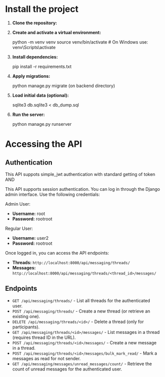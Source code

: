 Install the project
=================

1. **Clone the repository:**

2. **Create and activate a virtual environment:**

   python -m venv venv
   source venv/bin/activate  # On Windows use: venv\Scripts\activate

3. **Install dependencies:**

   pip install -r requirements.txt

4. **Apply migrations:**

   python manage.py migrate   (on backend directory)

5. **Load initial data (optional):**

   sqlite3 db.sqlite3 < db_dump.sql

6. **Run the server:**

   python manage.py runserver


Accessing the API
=================

Authentication
--------------
This API suppots simple_jwt authentication with standard getting of token AND

This API supports session authentication. You can log in through the Django admin interface. Use the following credentials:

Admin User:
- **Username:** root
- **Password:** rootroot

Regular User:
- **Username:** user2
- **Password:** rootroot

Once logged in, you can access the API endpoints:

- **Threads:** `http://localhost:8000/api/messaging/threads/`
- **Messages:** `http://localhost:8000/api/messaging/threads/<thread_id>/messages/`

Endpoints
---------
- `GET /api/messaging/threads/` - List all threads for the authenticated user.
- `POST /api/messaging/threads/` - Create a new thread (or retrieve an existing one).
- `DELETE /api/messaging/threads/<id>/` - Delete a thread (only for participants).
- `GET /api/messaging/threads/<id>/messages/` - List messages in a thread (requires thread ID in the URL).
- `POST /api/messaging/threads/<id>/messages/` - Create a new message in a thread.
- `POST /api/messaging/threads/<id>/messages/bulk_mark_read/` - Mark a messages as read for not sender.
- `GET /api/messaging/messages/unread_messages/count/` - Retrieve the count of unread messages for the authenticated user.

